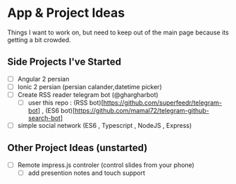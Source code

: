 # App & Project Ideas

Things I want to work on, but need to keep out of the main page because its getting a bit crowded.

## Side Projects I've Started
- [ ] Angular 2 persian
- [ ] Ionic 2 persian (persian calander,datetime picker)
- [ ] Create RSS reader telegram bot (@ghargharbot)
	- [ ] user this repo : (RSS bot)[https://github.com/superfeedr/telegram-bot] , (ES6 bot)[https://github.com/mamal72/telegram-github-search-bot]
- [ ] simple social network (ES6 , Typescript , NodeJS , Express)
## Other Project Ideas (unstarted)

- [ ] Remote impress.js controler (control slides from your phone)
	- [ ] add presention notes and touch support
